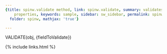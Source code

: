 ```yaml
---
{title: spinw.validate method, link: spinw.validate, summary: validates spinw object
    properties, keywords: sample, sidebar: sw_sidebar, permalink: spinw_validate,
  folder: spinw, mathjax: 'true'}

---
```

 
VALIDATE(obj, {fieldToValidate})
 

{% include links.html %}
